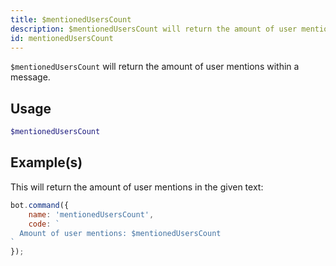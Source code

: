 ```yaml
---
title: $mentionedUsersCount
description: $mentionedUsersCount will return the amount of user mentions within a message.
id: mentionedUsersCount
---
```


`$mentionedUsersCount` will return the amount of user mentions within a message.

## Usage

```php
$mentionedUsersCount
```

## Example(s)

This will return the amount of user mentions in the given text:

```javascript
bot.command({
    name: 'mentionedUsersCount',
    code: `
  Amount of user mentions: $mentionedUsersCount
`
});
```
